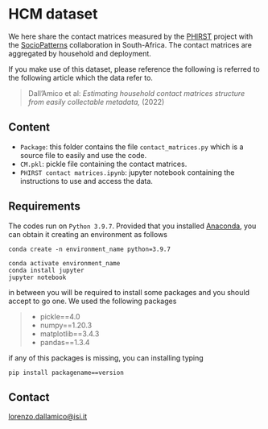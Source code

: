# HCM dataset

We here share the contact matrices measured by the [PHIRST](https://crdm.nicd.ac.za/projects/phirst-c/) project with the [SocioPatterns](http://www.sociopatterns.org/) collaboration in South-Africa. The contact matrices are aggregated by household and deployment.

If you make use of this dataset, please reference the following is referred to the following article which the data refer to.

> Dall’Amico et al: *Estimating household contact matrices structure from easily collectable metadata,* (2022)

## Content

* `Package`: this folder contains the file `contact_matrices.py` which is a source file to easily and use the code.
* `CM.pkl`: pickle file containing the contact matrices.
* `PHIRST contact matrices.ipynb`: jupyter notebook containing the instructions to use and access the data.

## Requirements

The codes run on `Python 3.9.7`. Provided that you installed [Anaconda](), you can obtain it creating an environment as follows

```
conda create -n environment_name python=3.9.7

conda activate environment_name
conda install jupyter
jupyter notebook
```

in between you will be required to install some packages and you should accept to go one. We used the following packages

> - pickle==4.0
> - numpy==1.20.3
> - matplotlib==3.4.3
> - pandas==1.3.4

if any of this packages is missing, you can installing typing

```
pip install packagename==version
```

## Contact

lorenzo.dallamico@isi.it